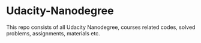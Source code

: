 # Udacity-Nanodegree
This repo consists of all Udacity Nanodegree, courses related codes, solved problems, assignments, materials etc.
